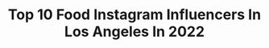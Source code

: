 ---
title: Top 10 Food Instagram Influencers In Los Angeles In 2022
description: >-
  Find top food Instagram influencers in Los Angeles in 2022. Most popular hashtags: #food #losangeles #lafoodie.
platform: Instagram
hits: 352
text_top: Analyze the best Instagram accounts on inBeat.
text_bottom: Our platform aggregates 352 Instagram influencers like this in Los Angeles, United States for you to connect with.
profiles:
  - username: "addalittlelemon"
    fullname: >-
      Sara | add a little lemon 🇮🇶🍽🍋
    bio: >-
      iraqi american: food stories from the diaspora ✨saveur blog award finalist✨ #thepersonalispolitical | iraqi food | los angeles
    location: "United States"
    followers: 6514
    engagement: 485
    commentsToLikes: 0.110150
    id: ck0tvzezldgl70i198w0cazjf
    verified: false
    hashtags: "#aprilisforarabfood, #quarantinelife, #needsgemar, #noraisins"
  - username: "lvnthelife"
    fullname: >-
      LVnTheLife | Real Influencers
    bio: >-
      📍: Los Angeles 💸: 10% donated to @epilepsyfdn for every paid post. DM for info. 🤝: We’re a Public Benefits Corp sponsored by @austincreativea
    location: "United States"
    followers: 122081
    engagement: 5
    commentsToLikes: 0.037266
    id: ck0w1nn64k8590i19fvzxzse7
    verified: false
    hashtags: "#specialolympics, #downtownhouston, #austinfoodtruck, #makeachange"
  - username: "__the_catalyst__"
    fullname: >-
      Abhimanyu Reen
    bio: >-
      📸motographer @reens_picsography @heavens.choice.media . Not like the rest of them❌️ . . In a world of average, I’m savage💢
    location: "United States"
    followers: 2295
    engagement: 2285
    commentsToLikes: 0.158334
    id: ckaovej3v49o80i78fweirbba
    verified: false
    hashtags: "#naturephotography, #duke390, #thahseem, #bikes"
  - username: "hungryempire"
    fullname: >-
      Hungry Empire | Food + Travel
    bio: >-
      🙋🏽‍♂️: @pratikbhakta 🍴 LA | OC | IE | & Beyond! 📧 iefoodieinfo@gmail.com
    location: "United States"
    followers: 34107
    engagement: 242
    commentsToLikes: 0.074509
    id: ck14gzmhu7t630i19ung01mo8
    verified: false
    hashtags: "#blackownedbusiness, #ad, #driveupfoodbank, #wellsfargofoodbank"
  - username: "hairbysarmad"
    fullname: >-
      S A R M A D  N A J E M
    bio: >-
      HAIR Artist/Educator WINNER BTC AWARDS⭐️BTC TEAM⭐️ Schwarzkopf Professional Artistic Team Olaplex Advocate
    location: "United States"
    followers: 486634
    engagement: 106
    commentsToLikes: 0.033195
    id: ck0w342t1ri6z0i19htjphd42
    verified: false
    hashtags: "#colourmelt, #morevibrance, #americansalon, #hairtrends"
  - username: "jordyns_journey"
    fullname: >-
      Jordyn Lorene
    bio: >-
      Fashion • Food • Travel Los Angeles, CA📍 Let’s collab 💌 jordynlorene@gmail.com Shop my outfits ⬇️
    location: "United States"
    followers: 5291
    engagement: 650
    commentsToLikes: 0.230770
    id: ck14glgww5svr0i193085j8nk
    verified: false
    hashtags: "#ltkspring, #fall2020, #liketkit, #ltkunder50"
  - username: "boldaslauren"
    fullname: >-
      lauren trenkle
    bio: >-
      yoga sculpt instructor 🤘🏼 health enthusiast | real food | fitness | los angeles boldaslauren@gmail.com
    location: "United States"
    followers: 5151
    engagement: 763
    commentsToLikes: 0.053040
    id: ck0tztsakrlwi0i193u5cczp4
    verified: false
    hashtags: "#sponsored, #ad, #vitalinfluencer, #blackouttuesday"
  - username: "rocknrollfoodie"
    fullname: >-
      Rocknrollfoodie
    bio: >-
      Food Enthusiast with a little bit of rock n roll 🤟🏼 Best food in Los Angeles 🌴 Food is the way to my 🖤 📧/DM for collab
    location: "United States"
    followers: 13849
    engagement: 554
    commentsToLikes: 0.112873
    id: ck8t5taweb66e0j78dolj4utz
    verified: false
    hashtags: "#food, #foodgasm, #foodielife, #delish"
  - username: "munchiebunchie"
    fullname: >-
      Munchie Bunchie
    bio: >-
      🍭Your source to all things snack, candy, & food 📍Los Angeles based 🌟Follow & be a munchie #munchiefinds ✉️ Hellomunchiebunchie@gmail.com
    location: "United States"
    followers: 28641
    engagement: 98
    commentsToLikes: 0.023934
    id: ckap6fhgffogr0i789k8wy799
    verified: false
    hashtags: "#ultimatesaturdaymorning"
  - username: "lafoodjunkie"
    fullname: >-
      LA Food Junkie 🍕🌭🍟🌯🍔🍺🍸
    bio: >-
      Best Food In Los Angeles #️⃣ #lafoodjunkie 🇺🇸 🇦🇲🙅🏻‍♂️ @foodjunkie 🗣📬 DM or Email Me Business Inquiries 📩LAFOODJUNKIE@gmail.com 📩 🍔🍕🍟🍖🍛🍦🍝
    location: "United States"
    followers: 356580
    engagement: 81
    commentsToLikes: 0.045379
    id: ck15tpz68jbnq0i19vgkw457f
    verified: false
    hashtags: "#lafoodie, #armenia, #lafoodjunkie, #artsakh"
---